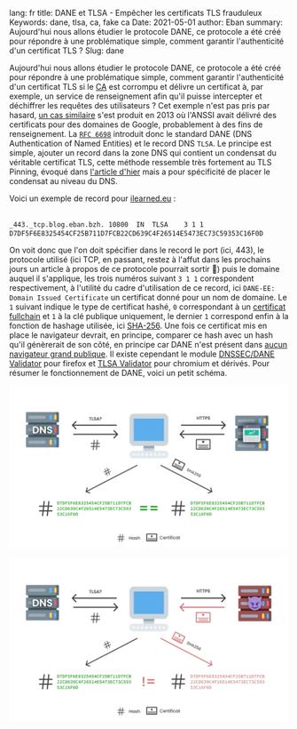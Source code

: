 lang: fr
title: DANE et TLSA - Empêcher les certificats TLS frauduleux
Keywords: dane, tlsa, ca, fake ca
Date: 2021-05-01
author: Eban
summary: Aujourd'hui nous allons étudier le protocole DANE, ce protocole a été créé pour répondre à une problématique simple, comment garantir l'authenticité d'un certificat TLS ?
Slug: dane

Aujourd'hui nous allons étudier le protocole DANE, ce protocole a été créé pour répondre à une problématique simple, comment garantir l'authenticité d'un certificat TLS si le [CA](https://fr.wikipedia.org/wiki/Autorit%C3%A9_de_certification) est corrompu et délivre un certificat à, par exemple, un service de renseignement afin qu'il puisse intercepter et déchiffrer les requêtes des utilisateurs ? Cet exemple n'est pas pris par hasard, [un cas similaire](https://security.googleblog.com/2013/12/further-improving-digital-certificate.html) s'est produit en 2013 où l'ANSSI avait délivré des certificats pour des domaines de Google, probablement à des fins de renseignement. La [`RFC 6698`](https://tools.ietf.org/html/rfc6698) introduit donc le standard DANE (DNS Authentication of Named Entities) et le record DNS `TLSA`. Le principe est simple, ajouter un record dans la zone DNS qui contient un condensat du véritable certificat TLS, cette méthode ressemble très fortement au TLS Pinning, évoqué dans [l'article d'hier](https://ilearned.eu/dot-doh.html) mais a pour spécificité de placer le condensat au niveau du DNS.

Voici un exemple de record pour [ilearned.eu](https://ilearned.eu) :

```

_443._tcp.blog.eban.bzh. 10800	IN	TLSA	3 1 1 D7DF5F6E8325454CF25B711D7FCB22CD639C4F26514E5473EC73C59353C16F0D

```

On voit donc que l'on doit spécifier dans le record le port (ici, 443), le protocole utilisé (ici TCP, en passant, restez à l'affut dans les prochains jours un article à propos de ce protocole pourrait sortir 👀) puis le domaine auquel il s'applique, les trois numéros suivant `3 1 1` correspondent respectivement, à l'utilité du cadre d'utilisation de ce record, ici `DANE-EE: Domain Issued Certificate` un certificat donné pour un nom de domaine. Le `1` suivant indique le type de certificat hashé, `0` correspondant à un [certificat fullchain](https://en.wikipedia.org/wiki/Chain_of_trust) et `1` à la clé publique uniquement, le dernier `1` correspond enfin à la fonction de hashage utilisée, ici [SHA-256](https://en.wikipedia.org/wiki/SHA-2). Une fois ce certificat mis en place le navigateur devrait, en principe, comparer ce hash avec un hash qu'il génèrerait de son côté, en principe car DANE n'est présent dans [aucun navigateur grand publique](https://bugzilla.mozilla.org/show_bug.cgi?id=1479423). Il existe cependant le module [DNSSEC/DANE Validator](https://addons.mozilla.org/en-US/firefox/addon/dnssec-dane-validator) pour firefox et [TLSA Validator](https://chrome.google.com/webstore/detail/tlsa-validator/gmgeefghnadlmkpbjfamblomkoknhjga) pour chromium et dérivés. Pour résumer le fonctionnement de DANE, voici un petit schéma.

![/static/img/dane/Frame_21.webp](/static/img/dane/Frame_21.webp)

![/static/img/dane/Frame_22.webp](/static/img/dane/Frame_22.webp)
